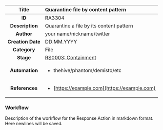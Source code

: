 | Title                       |  Quarantine file by content pattern         |
|:---------------------------:|:--------------------|
| **ID**                      | RA3304            |
| **Description**             | Quarantine a file by its content pattern   |
| **Author**                  | your name/nickname/twitter        |
| **Creation Date**           | DD.MM.YYYY |
| **Category**                | File      |
| **Stage**                   |[RS0003: Containment](../Response_Stages/RS0003.md)| 
| **Automation** |<ul><li>thehive/phantom/demisto/etc</li></ul>|
| **References** |<ul><li>[https://example.com](https://example.com)</li></ul>|

### Workflow

Description of the workflow for the Response Action in markdown format.  
Here newlines will be saved.  
